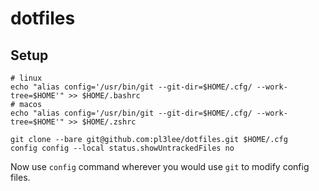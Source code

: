 # dotfiles
## Setup
```
# linux
echo "alias config='/usr/bin/git --git-dir=$HOME/.cfg/ --work-tree=$HOME'" >> $HOME/.bashrc
# macos
echo "alias config='/usr/bin/git --git-dir=$HOME/.cfg/ --work-tree=$HOME'" >> $HOME/.zshrc

git clone --bare git@github.com:pl3lee/dotfiles.git $HOME/.cfg
config config --local status.showUntrackedFiles no
```
Now use `config` command wherever you would use `git` to modify config files.
